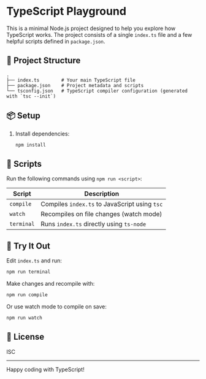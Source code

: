 # TypeScript Playground

This is a minimal Node.js project designed to help you explore how TypeScript works. The project consists of a single `index.ts` file and a few helpful scripts defined in `package.json`.

## 📁 Project Structure

```text
.
├── index.ts        # Your main TypeScript file
├── package.json    # Project metadata and scripts
└── tsconfig.json   # TypeScript compiler configuration (generated with `tsc --init`)
```

## 📦 Setup

1. Install dependencies:

   ```bash
   npm install
   ```

## 🚀 Scripts

Run the following commands using `npm run <script>`:

| Script     | Description                                     |
|------------|-------------------------------------------------|
| `compile`  | Compiles `index.ts` to JavaScript using `tsc`   |
| `watch`    | Recompiles on file changes (watch mode)         |
| `terminal` | Runs `index.ts` directly using `ts-node`        |

## 🧪 Try It Out

Edit `index.ts` and run:

```bash
npm run terminal
```

Make changes and recompile with:

```bash
npm run compile
```

Or use watch mode to compile on save:

```bash
npm run watch
```

## 📝 License

ISC

---

Happy coding with TypeScript!
